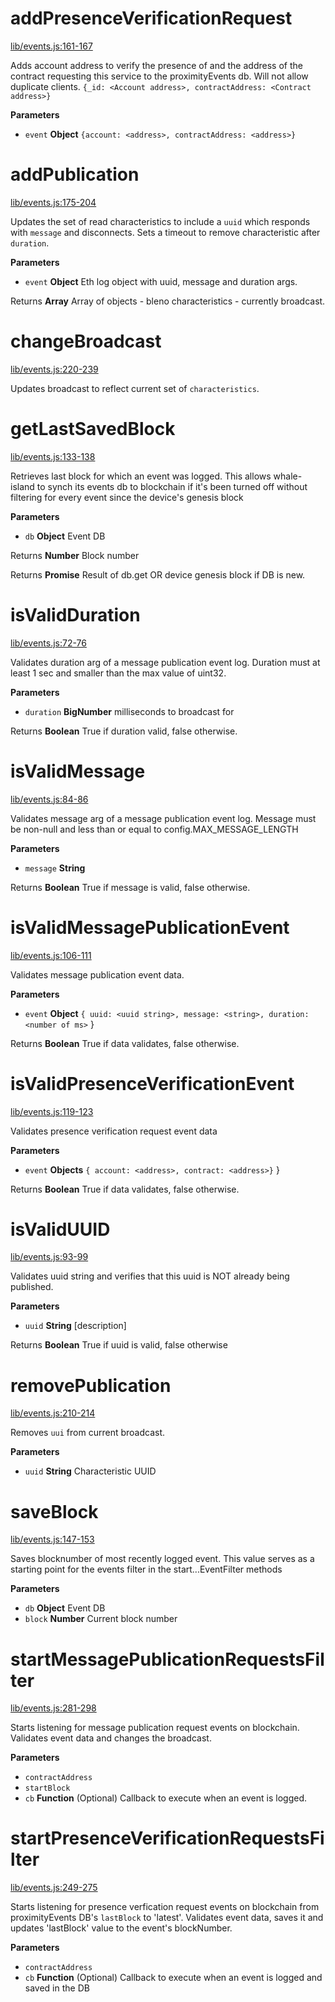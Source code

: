 # addPresenceVerificationRequest

[lib/events.js:161-167](https://github.com/animist-io/whale-island/blob/1e2c65d4871cb9e42acbb39e00f9199a734104e6/lib/events.js#L161-L167 "Source code on GitHub")

Adds account address to verify the presence of and the address of the contract requesting this service 
to the proximityEvents db. Will not allow duplicate clients.
`{_id: <Account address>, contractAddress: <Contract address>}`

**Parameters**

-   `event` **Object** `{account: <address>, contractAddress: <address>}`

# addPublication

[lib/events.js:175-204](https://github.com/animist-io/whale-island/blob/1e2c65d4871cb9e42acbb39e00f9199a734104e6/lib/events.js#L175-L204 "Source code on GitHub")

Updates the set of read characteristics to include a `uuid` which responds with `message`
and disconnects. Sets a timeout to remove characteristic after `duration`.

**Parameters**

-   `event` **Object** Eth log object with uuid, message and duration args.

Returns **Array** Array of objects - bleno characteristics - currently broadcast.

# changeBroadcast

[lib/events.js:220-239](https://github.com/animist-io/whale-island/blob/1e2c65d4871cb9e42acbb39e00f9199a734104e6/lib/events.js#L220-L239 "Source code on GitHub")

Updates broadcast to reflect current set of `characteristics`.

# getLastSavedBlock

[lib/events.js:133-138](https://github.com/animist-io/whale-island/blob/1e2c65d4871cb9e42acbb39e00f9199a734104e6/lib/events.js#L133-L138 "Source code on GitHub")

Retrieves last block for which an event was logged. This allows whale-island to synch its 
events db to blockchain if it's been turned off without filtering for every event since
the device's genesis block

**Parameters**

-   `db` **Object** Event DB

Returns **Number** Block number

Returns **Promise** Result of db.get OR device genesis block if DB is new.

# isValidDuration

[lib/events.js:72-76](https://github.com/animist-io/whale-island/blob/1e2c65d4871cb9e42acbb39e00f9199a734104e6/lib/events.js#L72-L76 "Source code on GitHub")

Validates duration arg of a message publication event log. Duration must at least 1 sec and 
smaller than the max value of uint32.

**Parameters**

-   `duration` **BigNumber** milliseconds to broadcast for

Returns **Boolean** True if duration valid, false otherwise.

# isValidMessage

[lib/events.js:84-86](https://github.com/animist-io/whale-island/blob/1e2c65d4871cb9e42acbb39e00f9199a734104e6/lib/events.js#L84-L86 "Source code on GitHub")

Validates message arg of a message publication event log. Message must be non-null and
less than or equal to config.MAX_MESSAGE_LENGTH

**Parameters**

-   `message` **String** 

Returns **Boolean** True if message is valid, false otherwise.

# isValidMessagePublicationEvent

[lib/events.js:106-111](https://github.com/animist-io/whale-island/blob/1e2c65d4871cb9e42acbb39e00f9199a734104e6/lib/events.js#L106-L111 "Source code on GitHub")

Validates message publication event data.

**Parameters**

-   `event` **Object** `{ uuid: <uuid string>, message: <string>, duration: <number of ms>` }

Returns **Boolean** True if data validates, false otherwise.

# isValidPresenceVerificationEvent

[lib/events.js:119-123](https://github.com/animist-io/whale-island/blob/1e2c65d4871cb9e42acbb39e00f9199a734104e6/lib/events.js#L119-L123 "Source code on GitHub")

Validates presence verification request event data

**Parameters**

-   `event` **Objects** `{ account: <address>, contract: <address>}` }

Returns **Boolean** True if data validates, false otherwise.

# isValidUUID

[lib/events.js:93-99](https://github.com/animist-io/whale-island/blob/1e2c65d4871cb9e42acbb39e00f9199a734104e6/lib/events.js#L93-L99 "Source code on GitHub")

Validates uuid string and verifies that this uuid is NOT already being published.

**Parameters**

-   `uuid` **String** [description]

Returns **Boolean** True if uuid is valid, false otherwise

# removePublication

[lib/events.js:210-214](https://github.com/animist-io/whale-island/blob/1e2c65d4871cb9e42acbb39e00f9199a734104e6/lib/events.js#L210-L214 "Source code on GitHub")

Removes `uui` from current broadcast.

**Parameters**

-   `uuid` **String** Characteristic UUID

# saveBlock

[lib/events.js:147-153](https://github.com/animist-io/whale-island/blob/1e2c65d4871cb9e42acbb39e00f9199a734104e6/lib/events.js#L147-L153 "Source code on GitHub")

Saves blocknumber of most recently logged event. This value serves as a starting point for the 
events filter in the start...EventFilter methods

**Parameters**

-   `db` **Object** Event DB
-   `block` **Number** Current block number

# startMessagePublicationRequestsFilter

[lib/events.js:281-298](https://github.com/animist-io/whale-island/blob/1e2c65d4871cb9e42acbb39e00f9199a734104e6/lib/events.js#L281-L298 "Source code on GitHub")

Starts listening for message publication request events on blockchain. Validates event data and changes the broadcast.

**Parameters**

-   `contractAddress`  
-   `startBlock`  
-   `cb` **Function** (Optional) Callback to execute when an event is logged.

# startPresenceVerificationRequestsFilter

[lib/events.js:249-275](https://github.com/animist-io/whale-island/blob/1e2c65d4871cb9e42acbb39e00f9199a734104e6/lib/events.js#L249-L275 "Source code on GitHub")

Starts listening for presence verfication request events on blockchain from proximityEvents DB's 
`lastBlock` to 'latest'. Validates event data, saves it and updates 'lastBlock' value to the 
event's blockNumber.

**Parameters**

-   `contractAddress`  
-   `cb` **Function** (Optional) Callback to execute when an event is logged and saved in the DB

